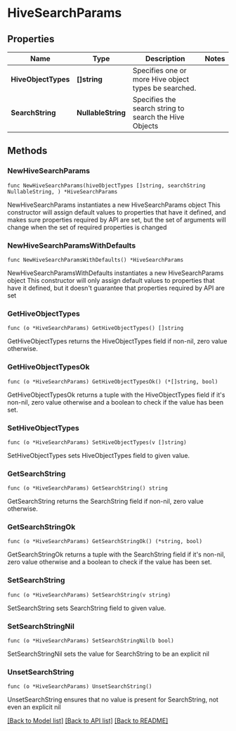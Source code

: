 # HiveSearchParams

## Properties

Name | Type | Description | Notes
------------ | ------------- | ------------- | -------------
**HiveObjectTypes** | **[]string** | Specifies one or more Hive object types be searched. | 
**SearchString** | **NullableString** | Specifies the search string to search the Hive Objects | 

## Methods

### NewHiveSearchParams

`func NewHiveSearchParams(hiveObjectTypes []string, searchString NullableString, ) *HiveSearchParams`

NewHiveSearchParams instantiates a new HiveSearchParams object
This constructor will assign default values to properties that have it defined,
and makes sure properties required by API are set, but the set of arguments
will change when the set of required properties is changed

### NewHiveSearchParamsWithDefaults

`func NewHiveSearchParamsWithDefaults() *HiveSearchParams`

NewHiveSearchParamsWithDefaults instantiates a new HiveSearchParams object
This constructor will only assign default values to properties that have it defined,
but it doesn't guarantee that properties required by API are set

### GetHiveObjectTypes

`func (o *HiveSearchParams) GetHiveObjectTypes() []string`

GetHiveObjectTypes returns the HiveObjectTypes field if non-nil, zero value otherwise.

### GetHiveObjectTypesOk

`func (o *HiveSearchParams) GetHiveObjectTypesOk() (*[]string, bool)`

GetHiveObjectTypesOk returns a tuple with the HiveObjectTypes field if it's non-nil, zero value otherwise
and a boolean to check if the value has been set.

### SetHiveObjectTypes

`func (o *HiveSearchParams) SetHiveObjectTypes(v []string)`

SetHiveObjectTypes sets HiveObjectTypes field to given value.


### GetSearchString

`func (o *HiveSearchParams) GetSearchString() string`

GetSearchString returns the SearchString field if non-nil, zero value otherwise.

### GetSearchStringOk

`func (o *HiveSearchParams) GetSearchStringOk() (*string, bool)`

GetSearchStringOk returns a tuple with the SearchString field if it's non-nil, zero value otherwise
and a boolean to check if the value has been set.

### SetSearchString

`func (o *HiveSearchParams) SetSearchString(v string)`

SetSearchString sets SearchString field to given value.


### SetSearchStringNil

`func (o *HiveSearchParams) SetSearchStringNil(b bool)`

 SetSearchStringNil sets the value for SearchString to be an explicit nil

### UnsetSearchString
`func (o *HiveSearchParams) UnsetSearchString()`

UnsetSearchString ensures that no value is present for SearchString, not even an explicit nil

[[Back to Model list]](../README.md#documentation-for-models) [[Back to API list]](../README.md#documentation-for-api-endpoints) [[Back to README]](../README.md)


